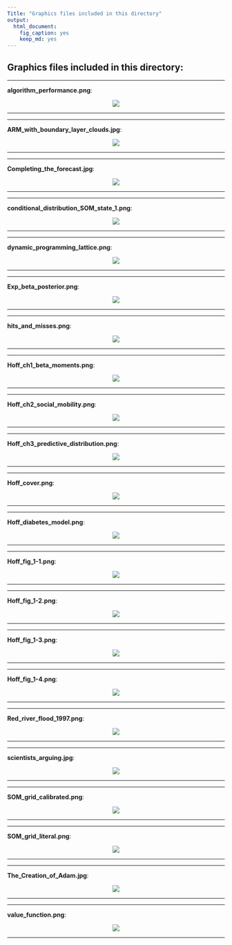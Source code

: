 ```yaml
---
Title: "Graphics files included in this directory"
output:
  html_document:
    fig_caption: yes
    keep_md: yes
---
```

## Graphics files included in this directory:


***

**algorithm_performance.png**:<center>![](./algorithm_performance.png)</center>

***

 

***

**ARM_with_boundary_layer_clouds.jpg**:<center>![](./ARM_with_boundary_layer_clouds.jpg)</center>

***

 

***

**Completing_the_forecast.jpg**:<center>![](./Completing_the_forecast.jpg)</center>

***

 

***

**conditional_distribution_SOM_state_1.png**:<center>![](./conditional_distribution_SOM_state_1.png)</center>

***

 

***

**dynamic_programming_lattice.png**:<center>![](./dynamic_programming_lattice.png)</center>

***

 

***

**Exp_beta_posterior.png**:<center>![](./Exp_beta_posterior.png)</center>

***

 

***

**hits_and_misses.png**:<center>![](./hits_and_misses.png)</center>

***

 

***

**Hoff_ch1_beta_moments.png**:<center>![](./Hoff_ch1_beta_moments.png)</center>

***

 

***

**Hoff_ch2_social_mobility.png**:<center>![](./Hoff_ch2_social_mobility.png)</center>

***

 

***

**Hoff_ch3_predictive_distribution.png**:<center>![](./Hoff_ch3_predictive_distribution.png)</center>

***

 

***

**Hoff_cover.png**:<center>![](./Hoff_cover.png)</center>

***

 

***

**Hoff_diabetes_model.png**:<center>![](./Hoff_diabetes_model.png)</center>

***

 

***

**Hoff_fig_1-1.png**:<center>![](./Hoff_fig_1-1.png)</center>

***

 

***

**Hoff_fig_1-2.png**:<center>![](./Hoff_fig_1-2.png)</center>

***

 

***

**Hoff_fig_1-3.png**:<center>![](./Hoff_fig_1-3.png)</center>

***

 

***

**Hoff_fig_1-4.png**:<center>![](./Hoff_fig_1-4.png)</center>

***

 

***

**Red_river_flood_1997.png**:<center>![](./Red_river_flood_1997.png)</center>

***

 

***

**scientists_arguing.jpg**:<center>![](./scientists_arguing.jpg)</center>

***

 

***

**SOM_grid_calibrated.png**:<center>![](./SOM_grid_calibrated.png)</center>

***

 

***

**SOM_grid_literal.png**:<center>![](./SOM_grid_literal.png)</center>

***

 

***

**The_Creation_of_Adam.jpg**:<center>![](./The_Creation_of_Adam.jpg)</center>

***

 

***

**value_function.png**:<center>![](./value_function.png)</center>

***
